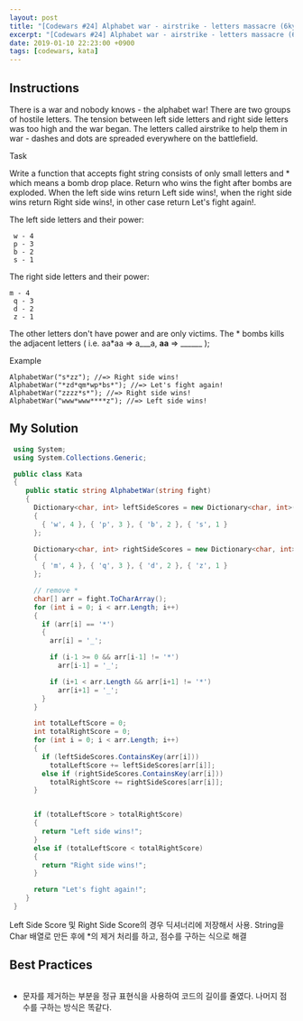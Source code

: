 ```yaml
---
layout: post
title: "[Codewars #24] Alphabet war - airstrike - letters massacre (6kyu)"
excerpt: "[Codewars #24] Alphabet war - airstrike - letters massacre (6kyu) 문제 풀이"
date: 2019-01-10 22:23:00 +0900
tags: [codewars, kata]
---
```


## Instructions

There is a war and nobody knows - the alphabet war!
There are two groups of hostile letters. The tension between left side letters and right side letters was too high and the war began. The letters called airstrike to help them in war - dashes and dots are spreaded everywhere on the battlefield.

Task

Write a function that accepts fight string consists of only small letters and * which means a bomb drop place. Return who wins the fight after bombs are exploded. When the left side wins return Left side wins!, when the right side wins return Right side wins!, in other case return Let's fight again!.

The left side letters and their power:

```
 w - 4
 p - 3
 b - 2
 s - 1
```

The right side letters and their power:

```
m - 4
 q - 3
 d - 2
 z - 1
```

The other letters don't have power and are only victims.
The * bombs kills the adjacent letters ( i.e. aa*aa => a___a, **aa** => ______ );


Example

```
AlphabetWar("s*zz"); //=> Right side wins!
AlphabetWar("*zd*qm*wp*bs*"); //=> Let's fight again!
AlphabetWar("zzzz*s*"); //=> Right side wins!
AlphabetWar("www*www****z"); //=> Left side wins!
```

## My Solution

```csharp
 using System;
 using System.Collections.Generic;

 public class Kata
 {
    public static string AlphabetWar(string fight)
    {
      Dictionary<char, int> leftSideScores = new Dictionary<char, int>()
      {
        { 'w', 4 }, { 'p', 3 }, { 'b', 2 }, { 's', 1 }
      };

      Dictionary<char, int> rightSideScores = new Dictionary<char, int>()
      {
        { 'm', 4 }, { 'q', 3 }, { 'd', 2 }, { 'z', 1 }
      };

      // remove *
      char[] arr = fight.ToCharArray();
      for (int i = 0; i < arr.Length; i++)
      {
        if (arr[i] == '*')
        {
          arr[i] = '_';

          if (i-1 >= 0 && arr[i-1] != '*')
            arr[i-1] = '_';

          if (i+1 < arr.Length && arr[i+1] != '*')
            arr[i+1] = '_';
        }
      }

      int totalLeftScore = 0;
      int totalRightScore = 0;
      for (int i = 0; i < arr.Length; i++)
      {
        if (leftSideScores.ContainsKey(arr[i]))
          totalLeftScore += leftSideScores[arr[i]];
        else if (rightSideScores.ContainsKey(arr[i]))
          totalRightScore += rightSideScores[arr[i]];
      }


      if (totalLeftScore > totalRightScore)
      {
        return "Left side wins!";
      }
      else if (totalLeftScore < totalRightScore)
      {
        return "Right side wins!";
      }

      return "Let's fight again!";
    }
 }
```


Left Side Score 및 Right Side Score의 경우 딕셔너리에 저장해서 사용.
String을 Char 배열로 만든 후에 *의 제거 처리를 하고, 점수를 구하는 식으로 해결


## Best Practices

```csharp

```

* 문자를 제거하는 부분을 정규 표현식을 사용하여 코드의 길이를 줄였다.
나머지 점수를 구하는 방식은 똑같다.